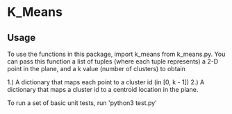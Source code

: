 # K_Means

## Usage

To use the functions in this package, import k_means from k_means.py.
You can pass this function a list of tuples (where each tuple represents)
a 2-D point in the plane, and a k value (number of clusters) to obtain

1.) A dictionary that maps each point to a cluster id (in [0, k - 1])
2.) A dictionary that maps a cluster id to a centroid location in the plane.

To run a set of basic unit tests, run 'python3 test.py'
